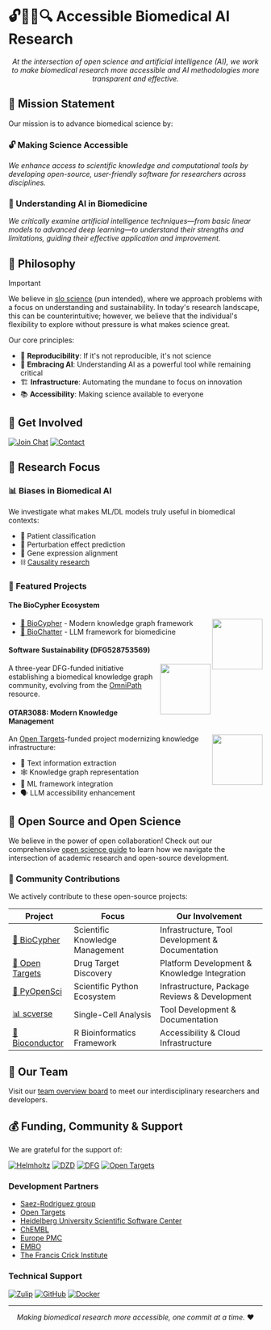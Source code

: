 # 🔓🧬🤖🔍 Accessible Biomedical AI Research

<div align="center">

*At the intersection of open science and artificial intelligence (AI), we work to make biomedical research more accessible and AI methodologies more transparent and effective.*

</div>

## 🎯 Mission Statement

Our mission is to advance biomedical science by:

### 🔓 Making Science Accessible
*We enhance access to scientific knowledge and computational tools by developing open-source, user-friendly software for researchers across disciplines.*

### 🤖 Understanding AI in Biomedicine
*We critically examine artificial intelligence techniques—from basic linear models to advanced deep learning—to understand their strengths and limitations, guiding their effective application and improvement.*

## 🧭 Philosophy

> [!IMPORTANT]
> We believe in [slo science](https://en.wikipedia.org/wiki/Slow_science) (pun
> intended), where we approach problems with a focus on understanding and
> sustainability. In today's research landscape, this can be counterintuitive;
> however, we believe that the individual's flexibility to explore without
> pressure is what makes science great.

Our core principles:

- 🔄 **Reproducibility**: If it's not reproducible, it's not science
- 🤖 **Embracing AI**: Understanding AI as a powerful tool while remaining critical
- 🏗️ **Infrastructure**: Automating the mundane to focus on innovation
- 📚 **Accessibility**: Making science available to everyone

## 👥 Get Involved

<div align="left">

[![Join Chat](https://img.shields.io/badge/Join-Zulip_Chat-lightgreen?style=for-the-badge)](https://biocypher.zulipchat.com)
[![Contact](https://img.shields.io/badge/Contact-Sebastian-lightblue?style=for-the-badge)](https://slobentanzer.github.io)

</div>

## 🔬 Research Focus

### 📊 Biases in Biomedical AI
We investigate what makes ML/DL models truly useful in biomedical contexts:
- 🏥 Patient classification
- 🧪 Perturbation effect prediction
- 🧬 Gene expression alignment
- ⛓️ [Causality research](https://www.embopress.org/doi/full/10.1038/s44320-024-00041-w)

### 🌟 Featured Projects

#### The BioCypher Ecosystem
<img src="https://raw.githubusercontent.com/biocypher/biocypher/main/docs/biocypher-open-graph.png" width="100" align="right">

- [🔗 BioCypher](https://biocypher.org) - Modern knowledge graph framework
- [💬 BioChatter](https://biochatter.org) - LLM framework for biomedicine

#### Software Sustainability (DFG528753569)
<img src="https://upload.wikimedia.org/wikipedia/commons/8/86/DFG-logo-blau.svg" width="100" align="right">

A three-year DFG-funded initiative establishing a biomedical knowledge graph community, evolving from the [OmniPath](https://omnipathdb.org) resource.

#### OTAR3088: Modern Knowledge Management
<img src="https://www.opentargets.org/assets/img/ten-years-logo-colour.png" width="100" align="right">

An [Open Targets](https://opentargets.org)-funded project modernizing knowledge infrastructure:
- 📑 Text information extraction
- 🕸️ Knowledge graph representation
- 🤖 ML framework integration
- 🗣️ LLM accessibility enhancement

## 🔧 Open Source and Open Science

We believe in the power of open collaboration! Check out our comprehensive [open science guide](OPEN_SCIENCE_GUIDE.md) to learn how we navigate the intersection of academic research and open-source development.

### 🤝 Community Contributions

We actively contribute to these open-source projects:

| Project | Focus | Our Involvement |
|---------|-------|-----------------|
| [🔗 BioCypher](https://biocypher.org) | Scientific Knowledge Management | Infrastructure, Tool Development & Documentation |
| [🎯 Open Targets](https://www.opentargets.org) | Drug Target Discovery | Platform Development & Knowledge Integration |
| [🐍 PyOpenSci](https://pyopensci.org) | Scientific Python Ecosystem | Infrastructure, Package Reviews & Development |
| [📊 scverse](https://scverse.org) | Single-Cell Analysis | Tool Development & Documentation |
| [🧬 Bioconductor](https://bioconductor.org) | R Bioinformatics Framework | Accessibility & Cloud Infrastructure |

## 👥 Our Team

Visit our [team overview board](https://github.com/orgs/slolab/projects/2) to meet our interdisciplinary researchers and developers.

## 💰 Funding, Community & Support

We are grateful for the support of:

[![Helmholtz](https://img.shields.io/badge/Helmholtz-Munich-violet)](https://helmholtz-muenchen.de)
[![DZD](https://img.shields.io/badge/DZD-Diabetes-red)](https://dzd-ev.de)
[![DFG](https://img.shields.io/badge/DFG-Research-yellow)](https://www.dfg.de)
[![Open Targets](https://img.shields.io/badge/Open-Targets-blue)](https://opentargets.org)

### Development Partners

- [Saez-Rodriguez group](https://saezlab.org)
- [Open Targets](https://opentargets.org)
- [Heidelberg University Scientific Software Center](https://www.ssc.uni-heidelberg.de/en)
- [ChEMBL](https://www.ebi.ac.uk/chembl/)
- [Europe PMC](https://europepmc.org)
- [EMBO](https://www.embo.org)
- [The Francis Crick Institute](https://www.crick.ac.uk)

### Technical Support

[![Zulip](https://img.shields.io/badge/Zulip-Chat-blue?style=for-the-badge&logo=zulip)](https://biocypher.zulipchat.com)
[![GitHub](https://img.shields.io/badge/GitHub-Follow-black?style=for-the-badge&logo=github)](https://github.com/slolab)
[![Docker](https://img.shields.io/badge/Docker-Infrastructure-blue?style=for-the-badge&logo=docker)](https://docker.com)

---

<div align="center">

*Making biomedical research more accessible, one commit at a time.* ❤️

</div>
